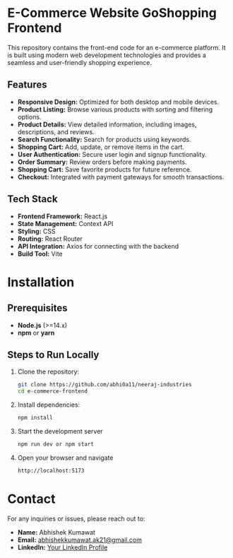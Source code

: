 # E-Commerce Website GoShopping Frontend
This repository contains the front-end code for an e-commerce platform. It is built using modern web development technologies and provides a seamless and user-friendly shopping experience.

## Features
- **Responsive Design:** Optimized for both desktop and mobile devices.
- **Product Listing:** Browse various products with sorting and filtering options.
- **Product Details:** View detailed information, including images, descriptions, and reviews.
- **Search Functionality:** Search for products using keywords.
- **Shopping Cart:** Add, update, or remove items in the cart.
- **User Authentication:** Secure user login and signup functionality.
- **Order Summary:** Review orders before making payments.
- **Shopping Cart:** Save favorite products for future reference.
- **Checkout:** Integrated with payment gateways for smooth transactions.

## Tech Stack
- **Frontend Framework:** React.js
- **State Management:** Context API
- **Styling:** CSS
- **Routing:** React Router
- **API Integration:** Axios for connecting with the backend
- **Build Tool:** Vite 

# Installation

## Prerequisites
- **Node.js** (>=14.x)
- **npm** or **yarn**

## Steps to Run Locally

1. Clone the repository:
   ```bash
   git clone https://github.com/abhi0a11/neeraj-industries
   cd e-commerce-frontend
2. Install dependencies:
   ```bash
   npm install
3. Start the development server
   ```bash
   npm run dev or npm start
4. Open your browser and navigate
   ```bash
   http://localhost:5173

# Contact
For any inquiries or issues, please reach out to:

- **Name:** Abhishek Kumawat
- **Email:** abhishekkumawat.ak21@gmail.com
- **LinkedIn:** [Your LinkedIn Profile](https://www.linkedin.com/in/abhishekkumawt/)

